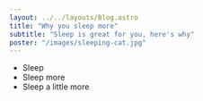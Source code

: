 ```yaml
---
layout: ../../layouts/Blog.astro
title: "Why you sleep more"
subtitle: "Sleep is great for you, here's why"
poster: "/images/sleeping-cat.jpg"
---
```


- Sleep  
- Sleep more 
- Sleep a little more
